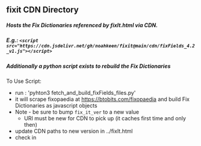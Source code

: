 ## fixit CDN Directory

#####  Hosts the Fix Dictionaries referenced by fixIt.html via CDN.
##### E.g.: ```<script src="https://cdn.jsdelivr.net/gh/noahkeen/fixit@main/cdn/fixFields_4.2_v1.js"></script>```


##### Additionally a python script exists to rebuild the Fix Dictionaries


To Use Script:

- run : 'pyhton3 fetch_and_build_fixFields_files.py'
- it will scrape fixopaedia at https://btobits.com/fixopaedia and build Fix Dictionaries as javascript objects
- Note - be sure to bump ``fix_it_ver`` to a new value
    - URI must be new for CDN to pick up (it caches first time and only then)
- update CDN paths to new version in ../fixIt.html
- check in 

    
    
    